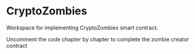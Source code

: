 # CryptoZombies
Workspace for implementing CryptoZombies smart contract.

Uncomment the code chapter by chapter to complete the zombie creator contract
